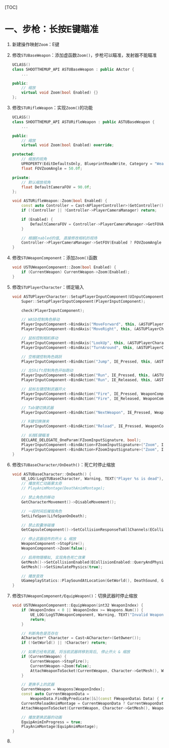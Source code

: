 [TOC]

# 一、步枪：长按E键瞄准

1. 新建操作映射`Zoom`：E键

2. 修改`STUBaseWeapon`：添加虚函数`Zoom()`，步枪可以瞄准，发射器不能瞄准

   ```c++
   UCLASS()
   class SHOOTTHEMUP_API ASTUBaseWeapon : public AActor {
       ...
   
   public:
       // 缩放
       virtual void Zoom(bool Enabled) {}
   };

3. 修改`STURifleWeapon`：实现`Zoom()`的功能

   ```c++
   UCLASS()
   class SHOOTTHEMUP_API ASTURifleWeapon : public ASTUBaseWeapon {
       ...
   
   public:
       // 缩放
       virtual void Zoom(bool Enabled) override;
   
   protected:
       // 缩放的视角
       UPROPERTY(EditDefaultsOnly, BlueprintReadWrite, Category = "Weapon")
       float FOVZoomAngle = 50.0f;
   
   private:
       // 默认缩放视角
       float DefaultCameraFOV = 90.0f;
   };
   ```

   ```c++
   void ASTURifleWeapon::Zoom(bool Enabled) {
       const auto Controller = Cast<APlayerController>(GetController());
       if (!Controller || !Controller->PlayerCameraManager) return;
   
       if (Enabled) {
           DefaultCameraFOV = Controller->PlayerCameraManager->GetFOVAngle();
       }
   
       // 根据Enabled的值, 直接修改相机的视场
       Controller->PlayerCameraManager->SetFOV(Enabled ? FOVZoomAngle : DefaultCameraFOV);
   }

4. 修改`STUWeaponComponent`：添加`Zoom()`函数

   ```c++
   void USTUWeaponComponent::Zoom(bool Enabled) {
       if (CurrentWeapon) CurrentWeapon->Zoom(Enabled);
   }

5. 修改`STUPlayerCharacter`：绑定输入

   ```c++
   void ASTUPlayerCharacter::SetupPlayerInputComponent(UInputComponent* PlayerInputComponent) {
       Super::SetupPlayerInputComponent(PlayerInputComponent);
   
       check(PlayerInputComponent);
   
       // WASD控制角色移动
       PlayerInputComponent->BindAxis("MoveForward", this, &ASTUPlayerCharacter::MoveForward);
       PlayerInputComponent->BindAxis("MoveRight", this, &ASTUPlayerCharacter::MoveRight);
   
       // 鼠标控制相机移动
       PlayerInputComponent->BindAxis("LookUp", this, &ASTUPlayerCharacter::AddControllerPitchInput);
       PlayerInputComponent->BindAxis("TurnAround", this, &ASTUPlayerCharacter::AddControllerYawInput);
   
       // 空格键控制角色跳跃
       PlayerInputComponent->BindAction("Jump", IE_Pressed, this, &ASTUPlayerCharacter::Jump);
   
       // 左Shift控制角色开始跑动
       PlayerInputComponent->BindAction("Run", IE_Pressed, this, &ASTUPlayerCharacter::OnStartRunning);
       PlayerInputComponent->BindAction("Run", IE_Released, this, &ASTUPlayerCharacter::OnStopRunning);
   
       // 鼠标左键控制武器开火
       PlayerInputComponent->BindAction("Fire", IE_Pressed, WeaponComponent, &USTUWeaponComponent::StartFire);
       PlayerInputComponent->BindAction("Fire", IE_Released, WeaponComponent, &USTUWeaponComponent::StopFire);
   
       // Tab键切换武器
       PlayerInputComponent->BindAction("NextWeapon", IE_Pressed, WeaponComponent, &USTUWeaponComponent::NextWeapon);
   
       // R键切换弹夹
       PlayerInputComponent->BindAction("Reload", IE_Pressed, WeaponComponent, &USTUWeaponComponent::Reload);
   
       // 长按E键瞄准
       DECLARE_DELEGATE_OneParam(FZoomInputSignature, bool);
       PlayerInputComponent->BindAction<FZoomInputSignature>("Zoom", IE_Pressed, WeaponComponent, &USTUWeaponComponent::Zoom, true);
       PlayerInputComponent->BindAction<FZoomInputSignature>("Zoom", IE_Released, WeaponComponent, &USTUWeaponComponent::Zoom, false);
   }
   ```

6. 修改`STUBaseCharacter/OnDeath()`：死亡时停止缩放

   ```c++
   void ASTUBaseCharacter::OnDeath() {
       UE_LOG(LogSTUBaseCharacter, Warning, TEXT("Player %s is dead"), *GetName());
       // 播放死亡动画蒙太奇
       // PlayAnimMontage(DeathAnimMontage);
   
       // 禁止角色的移动
       GetCharacterMovement()->DisableMovement();
   
       // 一段时间后摧毁角色
       SetLifeSpan(LifeSpanOnDeath);
   
       // 禁止胶囊体碰撞
       GetCapsuleComponent()->SetCollisionResponseToAllChannels(ECollisionResponse::ECR_Ignore);
   
       // 停止武器组件的开火 & 缩放
       WeaponComponent->StopFire();
       WeaponComponent->Zoom(false);
   
       // 启用物理模拟, 实现角色死亡效果
       GetMesh()->SetCollisionEnabled(ECollisionEnabled::QueryAndPhysics);
       GetMesh()->SetSimulatePhysics(true);
   
       // 播放音效
       UGameplayStatics::PlaySoundAtLocation(GetWorld(), DeathSound, GetActorLocation());
   }

7. 修改`STUWeaponComponent/EquipWeapon()`：切换武器时停止缩放

   ```c++
   void USTUWeaponComponent::EquipWeapon(int32 WeaponIndex) {
       if (WeaponIndex < 0 || WeaponIndex >= Weapons.Num()) {
           UE_LOG(LogSTUWeaponComponent, Warning, TEXT("Invalid Weapon Index!!!"));
           return;
       }
   
       // 判断角色是否存在
       ACharacter* Character = Cast<ACharacter>(GetOwner());
       if (!GetWorld() || !Character) return;
   
       // 如果已经有武器, 将当前武器转移到背后, 停止开火 & 缩放
       if (CurrentWeapon) {
           CurrentWeapon->StopFire();
           CurrentWeapon->Zoom(false);
           AttachWeaponToSocket(CurrentWeapon, Character->GetMesh(), WeaponAmorySocketName);
       }
   
       // 更换手上的武器
       CurrentWeapon = Weapons[WeaponIndex];
       const auto CurrentWeaponData =
           WeaponData.FindByPredicate([&](const FWeaponData& Data) { return Data.WeaponClass == CurrentWeapon->GetClass(); });
       CurrentReloadAnimMontage = CurrentWeaponData ? CurrentWeaponData->ReloadAnimMontage : nullptr;
       AttachWeaponToSocket(CurrentWeapon, Character->GetMesh(), WeaponEquipSocketName);
   
       // 播放更换武器的动画
       EquipAnimInProgress = true;
       PlayAnimMontage(EquipAnimMontage);
   }

8. 